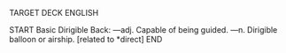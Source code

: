 TARGET DECK
ENGLISH

START
Basic
Dirigible
Back: —adj. Capable of being guided. —n. Dirigible balloon or airship. [related to *direct]
END
